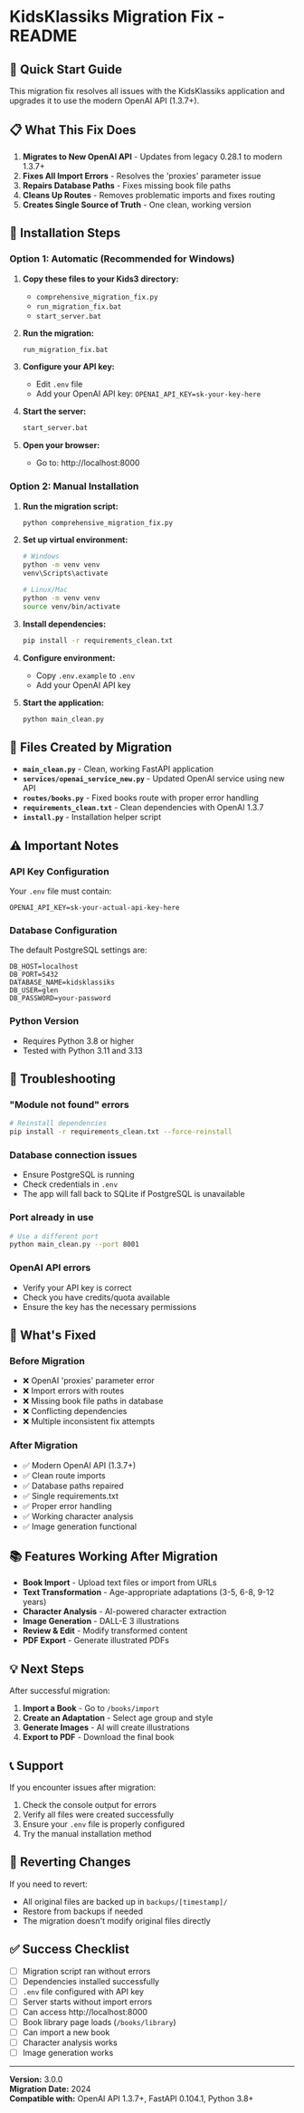 # KidsKlassiks Migration Fix - README

## 🚀 Quick Start Guide

This migration fix resolves all issues with the KidsKlassiks application and upgrades it to use the modern OpenAI API (1.3.7+).

## 📋 What This Fix Does

1. **Migrates to New OpenAI API** - Updates from legacy 0.28.1 to modern 1.3.7+
2. **Fixes All Import Errors** - Resolves the 'proxies' parameter issue
3. **Repairs Database Paths** - Fixes missing book file paths
4. **Cleans Up Routes** - Removes problematic imports and fixes routing
5. **Creates Single Source of Truth** - One clean, working version

## 🔧 Installation Steps

### Option 1: Automatic (Recommended for Windows)

1. **Copy these files to your Kids3 directory:**
   - `comprehensive_migration_fix.py`
   - `run_migration_fix.bat`
   - `start_server.bat`

2. **Run the migration:**
   ```cmd
   run_migration_fix.bat
   ```

3. **Configure your API key:**
   - Edit `.env` file
   - Add your OpenAI API key: `OPENAI_API_KEY=sk-your-key-here`

4. **Start the server:**
   ```cmd
   start_server.bat
   ```

5. **Open your browser:**
   - Go to: http://localhost:8000

### Option 2: Manual Installation

1. **Run the migration script:**
   ```bash
   python comprehensive_migration_fix.py
   ```

2. **Set up virtual environment:**
   ```bash
   # Windows
   python -m venv venv
   venv\Scripts\activate
   
   # Linux/Mac
   python -m venv venv
   source venv/bin/activate
   ```

3. **Install dependencies:**
   ```bash
   pip install -r requirements_clean.txt
   ```

4. **Configure environment:**
   - Copy `.env.example` to `.env`
   - Add your OpenAI API key

5. **Start the application:**
   ```bash
   python main_clean.py
   ```

## 📁 Files Created by Migration

- **`main_clean.py`** - Clean, working FastAPI application
- **`services/openai_service_new.py`** - Updated OpenAI service using new API
- **`routes/books.py`** - Fixed books route with proper error handling
- **`requirements_clean.txt`** - Clean dependencies with OpenAI 1.3.7
- **`install.py`** - Installation helper script

## ⚠️ Important Notes

### API Key Configuration
Your `.env` file must contain:
```env
OPENAI_API_KEY=sk-your-actual-api-key-here
```

### Database Configuration
The default PostgreSQL settings are:
```env
DB_HOST=localhost
DB_PORT=5432
DATABASE_NAME=kidsklassiks
DB_USER=glen
DB_PASSWORD=your-password
```

### Python Version
- Requires Python 3.8 or higher
- Tested with Python 3.11 and 3.13

## 🐛 Troubleshooting

### "Module not found" errors
```bash
# Reinstall dependencies
pip install -r requirements_clean.txt --force-reinstall
```

### Database connection issues
- Ensure PostgreSQL is running
- Check credentials in `.env`
- The app will fall back to SQLite if PostgreSQL is unavailable

### Port already in use
```bash
# Use a different port
python main_clean.py --port 8001
```

### OpenAI API errors
- Verify your API key is correct
- Check you have credits/quota available
- Ensure the key has the necessary permissions

## 🎯 What's Fixed

### Before Migration
- ❌ OpenAI 'proxies' parameter error
- ❌ Import errors with routes
- ❌ Missing book file paths in database
- ❌ Conflicting dependencies
- ❌ Multiple inconsistent fix attempts

### After Migration
- ✅ Modern OpenAI API (1.3.7+)
- ✅ Clean route imports
- ✅ Database paths repaired
- ✅ Single requirements.txt
- ✅ Proper error handling
- ✅ Working character analysis
- ✅ Image generation functional

## 📚 Features Working After Migration

- **Book Import** - Upload text files or import from URLs
- **Text Transformation** - Age-appropriate adaptations (3-5, 6-8, 9-12 years)
- **Character Analysis** - AI-powered character extraction
- **Image Generation** - DALL-E 3 illustrations
- **Review & Edit** - Modify transformed content
- **PDF Export** - Generate illustrated PDFs

## 💡 Next Steps

After successful migration:

1. **Import a Book** - Go to `/books/import`
2. **Create an Adaptation** - Select age group and style
3. **Generate Images** - AI will create illustrations
4. **Export to PDF** - Download the final book

## 📞 Support

If you encounter issues after migration:

1. Check the console output for errors
2. Verify all files were created successfully
3. Ensure your `.env` file is properly configured
4. Try the manual installation method

## 🔄 Reverting Changes

If you need to revert:
- All original files are backed up in `backups/[timestamp]/`
- Restore from backups if needed
- The migration doesn't modify original files directly

## ✅ Success Checklist

- [ ] Migration script ran without errors
- [ ] Dependencies installed successfully
- [ ] `.env` file configured with API key
- [ ] Server starts without import errors
- [ ] Can access http://localhost:8000
- [ ] Book library page loads (`/books/library`)
- [ ] Can import a new book
- [ ] Character analysis works
- [ ] Image generation works

---

**Version:** 3.0.0  
**Migration Date:** 2024  
**Compatible with:** OpenAI API 1.3.7+, FastAPI 0.104.1, Python 3.8+
